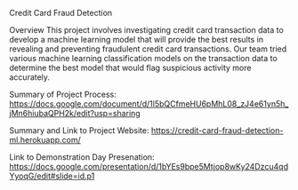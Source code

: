 Credit Card Fraud Detection

Overview
This project involves investigating credit card transaction data to develop a machine learning model that will provide the best results in revealing and preventing fraudulent credit card transactions. Our team tried various machine learning classification models on the transaction data to determine the best model that would flag suspicious activity more accurately.

Summary of Project Process:  https://docs.google.com/document/d/1l5bQCfmeHU6pMhL08_zJ4e61yn5h_jMn6hiubaQPH2k/edit?usp=sharing

Summary and Link to Project Website:  https://credit-card-fraud-detection-ml.herokuapp.com/

Link to Demonstration Day Presenation: https://docs.google.com/presentation/d/1bYEs9bpe5Mtjop8wKy24Dzcu4qdYyoqG/edit#slide=id.p1
